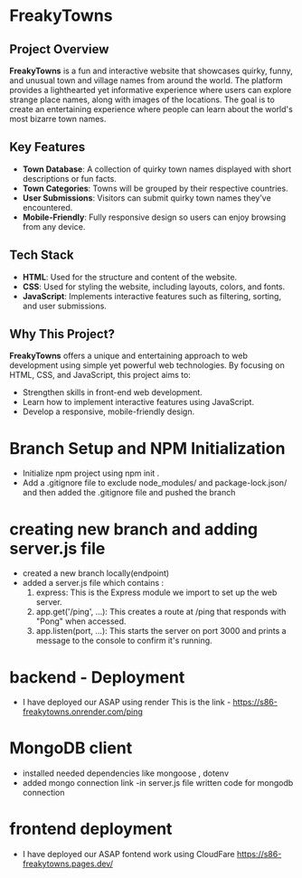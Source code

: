 # FreakyTowns

## Project Overview

**FreakyTowns** is a fun and interactive website that showcases quirky, funny, and unusual town and village names from around the world. The platform provides a lighthearted yet informative experience where users can explore strange place names, along with images of the locations. The goal is to create an entertaining experience where people can learn about the world's most bizarre town names.

## Key Features

- **Town Database**: A collection of quirky town names displayed with short descriptions or fun facts.
- **Town Categories**: Towns will be grouped by their respective countries.
- **User Submissions**: Visitors can submit quirky town names they’ve encountered.
- **Mobile-Friendly**: Fully responsive design so users can enjoy browsing from any device.

## Tech Stack

- **HTML**: Used for the structure and content of the website.
- **CSS**: Used for styling the website, including layouts, colors, and fonts.
- **JavaScript**: Implements interactive features such as filtering, sorting, and user submissions.

## Why This Project?

**FreakyTowns** offers a unique and entertaining approach to web development using simple yet powerful web technologies. By focusing on HTML, CSS, and JavaScript, this project aims to:

- Strengthen skills in front-end web development.
- Learn how to implement interactive features using JavaScript.
- Develop a responsive, mobile-friendly design.


# Branch Setup and NPM Initialization

- Initialize npm project using npm init .
- Add a .gitignore  file to exclude node_modules/ and package-lock.json/ and then added the  .gitignore file  and pushed the branch

# creating new branch and adding server.js file 
- created a new branch locally(endpoint)
- added a server.js file which contains :
   1. express: This is the Express module we import to set up the web server.
   2. app.get('/ping', ...): This creates a route at /ping that responds with "Pong" when accessed.
   3. app.listen(port, ...): This starts the server on port 3000 and prints a message to the console to confirm it's running.
   
#  backend - Deployment
- I have deployed our ASAP using render
  This is the link - https://s86-freakytowns.onrender.com/ping
  


# MongoDB client 
- installed needed dependencies like mongoose , dotenv 
- added mongo connection link 
-in server.js file written code for mongodb connection



# frontend deployment 
- I have deployed our ASAP fontend work using CloudFare
https://s86-freakytowns.pages.dev/